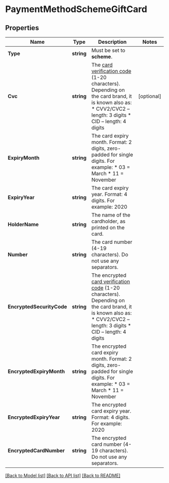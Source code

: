 # PaymentMethodSchemeGiftCard

## Properties

Name | Type | Description | Notes
------------ | ------------- | ------------- | -------------
**Type** | **string** | Must be set to **scheme**. | 
**Cvc** | **string** | The [card verification code](https://docs.adyen.com/payments-fundamentals/payment-glossary#card-security-code-cvc-cvv-cid) (1-20 characters). Depending on the card brand, it is known also as: * CVV2/CVC2 – length: 3 digits * CID – length: 4 digits | [optional] 
**ExpiryMonth** | **string** | The card expiry month. Format: 2 digits, zero-padded for single digits. For example: * 03 &#x3D; March * 11 &#x3D; November | 
**ExpiryYear** | **string** | The card expiry year. Format: 4 digits. For example: 2020 | 
**HolderName** | **string** | The name of the cardholder, as printed on the card. | 
**Number** | **string** | The card number (4-19 characters). Do not use any separators. | 
**EncryptedSecurityCode** | **string** | The encrypted [card verification code](https://docs.adyen.com/payments-fundamentals/payment-glossary#card-security-code-cvc-cvv-cid) (1-20 characters). Depending on the card brand, it is known also as: * CVV2/CVC2 – length: 3 digits * CID – length: 4 digits | 
**EncryptedExpiryMonth** | **string** | The encrypted card expiry month. Format: 2 digits, zero-padded for single digits. For example: * 03 &#x3D; March * 11 &#x3D; November | 
**EncryptedExpiryYear** | **string** | The encrypted card expiry year. Format: 4 digits. For example: 2020 | 
**EncryptedCardNumber** | **string** | The encrypted card number (4-19 characters). Do not use any separators. | 

[[Back to Model list]](../README.md#documentation-for-models) [[Back to API list]](../README.md#documentation-for-api-endpoints) [[Back to README]](../README.md)



